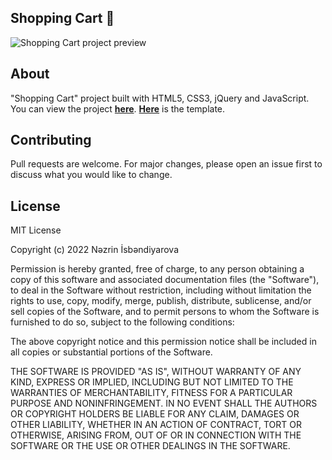 ## Shopping Cart 🛒

![Shopping Cart project preview](https://i.postimg.cc/T3B5Z02V/cart.gif)

## About

"Shopping Cart" project built with HTML5, CSS3, jQuery and JavaScript. You can view the project [**here**](https://isbendiyarovanezrin.github.io/ShoppingCart "Click me! 🛒"). [**Here**](http://www.theme-oxygen.com/envato/matestore/mix "Click me! 🛒") is the template.

## Contributing

Pull requests are welcome. For major changes, please open an issue first to discuss what you would like to change.

## License

MIT License

Copyright (c) 2022 Nəzrin İsbəndiyarova

Permission is hereby granted, free of charge, to any person obtaining a copy of this software and associated documentation files (the "Software"), to deal in the Software without restriction, including without limitation the rights to use, copy, modify, merge, publish, distribute, sublicense, and/or sell copies of the Software, and to permit persons to whom the Software is furnished to do so, subject to the following conditions:

The above copyright notice and this permission notice shall be included in all copies or substantial portions of the Software.

THE SOFTWARE IS PROVIDED "AS IS", WITHOUT WARRANTY OF ANY KIND, EXPRESS OR IMPLIED, INCLUDING BUT NOT LIMITED TO THE WARRANTIES OF MERCHANTABILITY, FITNESS FOR A PARTICULAR PURPOSE AND NONINFRINGEMENT. IN NO EVENT SHALL THE AUTHORS OR COPYRIGHT HOLDERS BE LIABLE FOR ANY CLAIM, DAMAGES OR OTHER LIABILITY, WHETHER IN AN ACTION OF CONTRACT, TORT OR OTHERWISE, ARISING FROM, OUT OF OR IN CONNECTION WITH THE SOFTWARE OR THE USE OR OTHER DEALINGS IN THE SOFTWARE.

